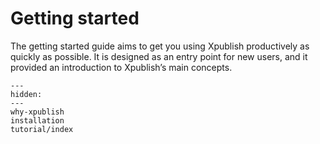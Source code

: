 # Getting started

The getting started guide aims to get you using Xpublish productively as quickly as possible.
It is designed as an entry point for new users, and it provided an introduction to Xpublish’s main concepts.

```{toctree}
---
hidden:
---
why-xpublish
installation
tutorial/index
```
